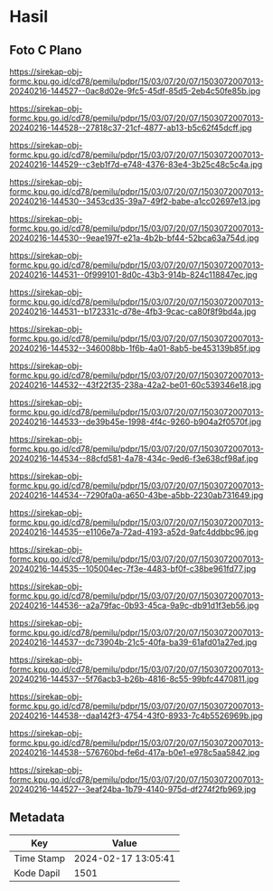 # Hasil

## Foto C Plano

https://sirekap-obj-formc.kpu.go.id/cd78/pemilu/pdpr/15/03/07/20/07/1503072007013-20240216-144527--0ac8d02e-9fc5-45df-85d5-2eb4c50fe85b.jpg

https://sirekap-obj-formc.kpu.go.id/cd78/pemilu/pdpr/15/03/07/20/07/1503072007013-20240216-144528--27818c37-21cf-4877-ab13-b5c62f45dcff.jpg

https://sirekap-obj-formc.kpu.go.id/cd78/pemilu/pdpr/15/03/07/20/07/1503072007013-20240216-144529--c3eb1f7d-e748-4376-83e4-3b25c48c5c4a.jpg

https://sirekap-obj-formc.kpu.go.id/cd78/pemilu/pdpr/15/03/07/20/07/1503072007013-20240216-144530--3453cd35-39a7-49f2-babe-a1cc02697e13.jpg

https://sirekap-obj-formc.kpu.go.id/cd78/pemilu/pdpr/15/03/07/20/07/1503072007013-20240216-144530--9eae197f-e21a-4b2b-bf44-52bca63a754d.jpg

https://sirekap-obj-formc.kpu.go.id/cd78/pemilu/pdpr/15/03/07/20/07/1503072007013-20240216-144531--0f999101-8d0c-43b3-914b-824c118847ec.jpg

https://sirekap-obj-formc.kpu.go.id/cd78/pemilu/pdpr/15/03/07/20/07/1503072007013-20240216-144531--b172331c-d78e-4fb3-9cac-ca80f8f9bd4a.jpg

https://sirekap-obj-formc.kpu.go.id/cd78/pemilu/pdpr/15/03/07/20/07/1503072007013-20240216-144532--346008bb-1f6b-4a01-8ab5-be453139b85f.jpg

https://sirekap-obj-formc.kpu.go.id/cd78/pemilu/pdpr/15/03/07/20/07/1503072007013-20240216-144532--43f22f35-238a-42a2-be01-60c539346e18.jpg

https://sirekap-obj-formc.kpu.go.id/cd78/pemilu/pdpr/15/03/07/20/07/1503072007013-20240216-144533--de39b45e-1998-4f4c-9260-b904a2f0570f.jpg

https://sirekap-obj-formc.kpu.go.id/cd78/pemilu/pdpr/15/03/07/20/07/1503072007013-20240216-144534--88cfd581-4a78-434c-9ed6-f3e638cf98af.jpg

https://sirekap-obj-formc.kpu.go.id/cd78/pemilu/pdpr/15/03/07/20/07/1503072007013-20240216-144534--7290fa0a-a650-43be-a5bb-2230ab731649.jpg

https://sirekap-obj-formc.kpu.go.id/cd78/pemilu/pdpr/15/03/07/20/07/1503072007013-20240216-144535--e1106e7a-72ad-4193-a52d-9afc4ddbbc96.jpg

https://sirekap-obj-formc.kpu.go.id/cd78/pemilu/pdpr/15/03/07/20/07/1503072007013-20240216-144535--105004ec-7f3e-4483-bf0f-c38be961fd77.jpg

https://sirekap-obj-formc.kpu.go.id/cd78/pemilu/pdpr/15/03/07/20/07/1503072007013-20240216-144536--a2a79fac-0b93-45ca-9a9c-db91d1f3eb56.jpg

https://sirekap-obj-formc.kpu.go.id/cd78/pemilu/pdpr/15/03/07/20/07/1503072007013-20240216-144537--dc73904b-21c5-40fa-ba39-61afd01a27ed.jpg

https://sirekap-obj-formc.kpu.go.id/cd78/pemilu/pdpr/15/03/07/20/07/1503072007013-20240216-144537--5f76acb3-b26b-4816-8c55-99bfc4470811.jpg

https://sirekap-obj-formc.kpu.go.id/cd78/pemilu/pdpr/15/03/07/20/07/1503072007013-20240216-144538--daa142f3-4754-43f0-8933-7c4b5526969b.jpg

https://sirekap-obj-formc.kpu.go.id/cd78/pemilu/pdpr/15/03/07/20/07/1503072007013-20240216-144538--576760bd-fe6d-417a-b0e1-e978c5aa5842.jpg

https://sirekap-obj-formc.kpu.go.id/cd78/pemilu/pdpr/15/03/07/20/07/1503072007013-20240216-144527--3eaf24ba-1b79-4140-975d-df274f2fb969.jpg


## Metadata

| Key        | Value               |
| ---------- | ------------------- |
| Time Stamp | 2024-02-17 13:05:41 |
| Kode Dapil | 1501                |



